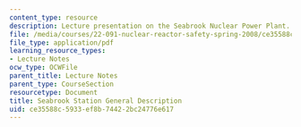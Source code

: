 ```yaml
---
content_type: resource
description: Lecture presentation on the Seabrook Nuclear Power Plant.
file: /media/courses/22-091-nuclear-reactor-safety-spring-2008/ce35588c5933ef8b74422bc24776e617_MIT22_091S08_lec16.pdf
file_type: application/pdf
learning_resource_types:
- Lecture Notes
ocw_type: OCWFile
parent_title: Lecture Notes
parent_type: CourseSection
resourcetype: Document
title: Seabrook Station General Description
uid: ce35588c-5933-ef8b-7442-2bc24776e617
---
```

